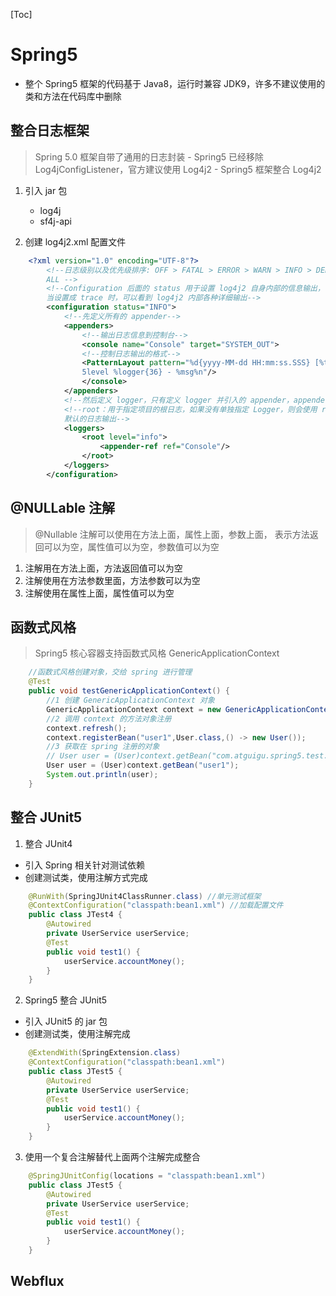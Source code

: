 [Toc]
# Spring5
- 整个 Spring5 框架的代码基于 Java8，运行时兼容 JDK9，许多不建议使用的类和方法在代码库中删除

## 整合日志框架
> Spring 5.0 框架自带了通用的日志封装 
    - Spring5 已经移除 Log4jConfigListener，官方建议使用 Log4j2
    - Spring5 框架整合 Log4j2
1. 引入 jar 包
    - log4j
    - sf4j-api

2. 创建 log4j2.xml 配置文件
```xml
    <?xml version="1.0" encoding="UTF-8"?>
        <!--日志级别以及优先级排序: OFF > FATAL > ERROR > WARN > INFO > DEBUG > TRACE > 
        ALL -->
        <!--Configuration 后面的 status 用于设置 log4j2 自身内部的信息输出，可以不设置，
        当设置成 trace 时，可以看到 log4j2 内部各种详细输出-->
        <configuration status="INFO">
            <!--先定义所有的 appender-->
            <appenders>
                <!--输出日志信息到控制台-->
                <console name="Console" target="SYSTEM_OUT">
                <!--控制日志输出的格式-->
                <PatternLayout pattern="%d{yyyy-MM-dd HH:mm:ss.SSS} [%t] %-
                5level %logger{36} - %msg%n"/>
                </console>
            </appenders>
            <!--然后定义 logger，只有定义 logger 并引入的 appender，appender 才会生效-->
            <!--root：用于指定项目的根日志，如果没有单独指定 Logger，则会使用 root 作为
            默认的日志输出-->
            <loggers>
                <root level="info">
                    <appender-ref ref="Console"/>
                </root>
            </loggers>
        </configuration>
```

## @NULLable 注解
> @Nullable 注解可以使用在方法上面，属性上面，参数上面，
> 表示方法返回可以为空，属性值可以为空，参数值可以为空

1. 注解用在方法上面，方法返回值可以为空
2. 注解使用在方法参数里面，方法参数可以为空
3. 注解使用在属性上面，属性值可以为空

## 函数式风格
> Spring5 核心容器支持函数式风格 GenericApplicationContext 

```java
    //函数式风格创建对象，交给 spring 进行管理
    @Test
    public void testGenericApplicationContext() {
        //1 创建 GenericApplicationContext 对象
        GenericApplicationContext context = new GenericApplicationContext();
        //2 调用 context 的方法对象注册
        context.refresh();
        context.registerBean("user1",User.class,() -> new User());
        //3 获取在 spring 注册的对象
        // User user = (User)context.getBean("com.atguigu.spring5.test.User");
        User user = (User)context.getBean("user1");
        System.out.println(user);
    }
```

## 整合 JUnit5
1. 整合 JUnit4

- 引入 Spring 相关针对测试依赖
- 创建测试类，使用注解方式完成
```java
    @RunWith(SpringJUnit4ClassRunner.class) //单元测试框架
    @ContextConfiguration("classpath:bean1.xml") //加载配置文件
    public class JTest4 {
        @Autowired
        private UserService userService;
        @Test
        public void test1() {
            userService.accountMoney();
        }
    }
```

2. Spring5 整合 JUnit5
- 引入 JUnit5 的 jar 包
- 创建测试类，使用注解完成
```java
    @ExtendWith(SpringExtension.class)
    @ContextConfiguration("classpath:bean1.xml")
    public class JTest5 {
        @Autowired
        private UserService userService;
        @Test
        public void test1() {
            userService.accountMoney();
        }
    }
```
3. 使用一个复合注解替代上面两个注解完成整合
```java
    @SpringJUnitConfig(locations = "classpath:bean1.xml")
    public class JTest5 {
        @Autowired
        private UserService userService;
        @Test
        public void test1() {
            userService.accountMoney();
        }
    }
```

## Webflux
